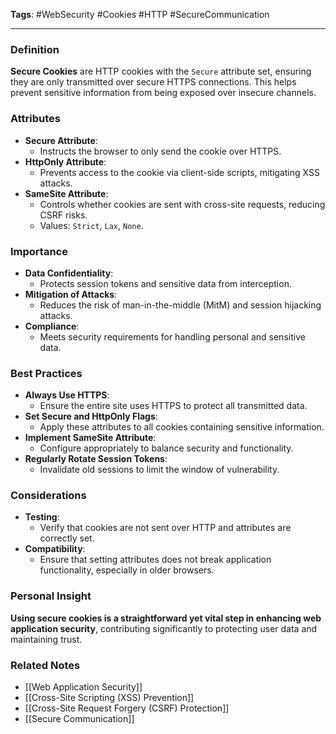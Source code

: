 **Tags**: #WebSecurity #Cookies #HTTP #SecureCommunication

---

### Definition

**Secure Cookies** are HTTP cookies with the `Secure` attribute set, ensuring they are only transmitted over secure HTTPS connections. This helps prevent sensitive information from being exposed over insecure channels.

### Attributes

- **Secure Attribute**:
    - Instructs the browser to only send the cookie over HTTPS.
- **HttpOnly Attribute**:
    - Prevents access to the cookie via client-side scripts, mitigating XSS attacks.
- **SameSite Attribute**:
    - Controls whether cookies are sent with cross-site requests, reducing CSRF risks.
    - Values: `Strict`, `Lax`, `None`.

### Importance

- **Data Confidentiality**:
    - Protects session tokens and sensitive data from interception.
- **Mitigation of Attacks**:
    - Reduces the risk of man-in-the-middle (MitM) and session hijacking attacks.
- **Compliance**:
    - Meets security requirements for handling personal and sensitive data.

### Best Practices

- **Always Use HTTPS**:
    - Ensure the entire site uses HTTPS to protect all transmitted data.
- **Set Secure and HttpOnly Flags**:
    - Apply these attributes to all cookies containing sensitive information.
- **Implement SameSite Attribute**:
    - Configure appropriately to balance security and functionality.
- **Regularly Rotate Session Tokens**:
    - Invalidate old sessions to limit the window of vulnerability.

### Considerations

- **Testing**:
    - Verify that cookies are not sent over HTTP and attributes are correctly set.
- **Compatibility**:
    - Ensure that setting attributes does not break application functionality, especially in older browsers.

### Personal Insight

**Using secure cookies is a straightforward yet vital step in enhancing web application security**, contributing significantly to protecting user data and maintaining trust.

### Related Notes

- [[Web Application Security]]
- [[Cross-Site Scripting (XSS) Prevention]]
- [[Cross-Site Request Forgery (CSRF) Protection]]
- [[Secure Communication]]